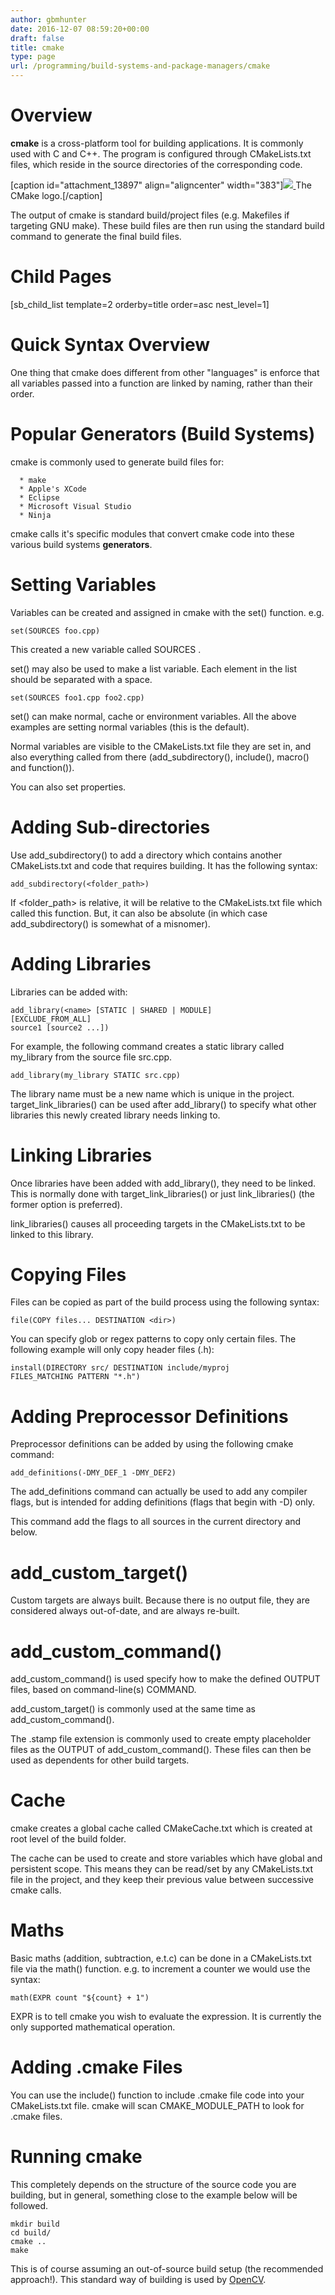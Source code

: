 ```yaml
---
author: gbmhunter
date: 2016-12-07 08:59:20+00:00
draft: false
title: cmake
type: page
url: /programming/build-systems-and-package-managers/cmake
---
```


# Overview




**cmake** is a cross-platform tool for building applications. It is commonly used with C and C++. The program is configured through CMakeLists.txt files, which reside in the source directories of the corresponding code.


[caption id="attachment_13897" align="aligncenter" width="383"][![](/images/2016/12/cmake-logo.png)
](/images/2016/12/cmake-logo.png) The CMake logo.[/caption]


The output of cmake is standard build/project files (e.g. Makefiles if targeting GNU make). These build files are then run using the standard build command to generate the final build files.




# Child Pages




[sb_child_list template=2 orderby=title order=asc nest_level=1]




# Quick Syntax Overview




One thing that cmake does different from other "languages" is enforce that all variables passed into a function are linked by naming, rather than their order.




# Popular Generators (Build Systems)




cmake is commonly used to generate build files for:





	  * make
	  * Apple's XCode
	  * Eclipse
	  * Microsoft Visual Studio
	  * Ninja



cmake calls it's specific modules that convert cmake code into these various build systems **generators**.




# Setting Variables




Variables can be created and assigned in cmake with the set() function. e.g.



    
    set(SOURCES foo.cpp)




This created a new variable called SOURCES .




set() may also be used to make a list variable. Each element in the list should be separated with a space.



    
    set(SOURCES foo1.cpp foo2.cpp)




set() can make normal, cache or environment variables. All the above examples are setting normal variables (this is the default).




Normal variables are visible to the CMakeLists.txt file they are set in, and also everything called from there (add_subdirectory(), include(), macro() and function()).




You can also set properties.




# Adding Sub-directories




Use add_subdirectory() to add a directory which contains another CMakeLists.txt and code that requires building. It has the following syntax:



    
    add_subdirectory(<folder_path>)




If <folder_path> is relative, it will be relative to the CMakeLists.txt file which called this function. But, it can also be absolute (in which case add_subdirectory() is somewhat of a misnomer).




# Adding Libraries




Libraries can be added with:



    
    add_library(<name> [STATIC | SHARED | MODULE]
    [EXCLUDE_FROM_ALL]
    source1 [source2 ...])




For example, the following command creates a static library called my_library from the source file src.cpp.



    
    add_library(my_library STATIC src.cpp)




The library name must be a new name which is unique in the project. target_link_libraries() can be used after add_library() to specify what other libraries this newly created library needs linking to.




# Linking Libraries




Once libraries have been added with add_library(), they need to be linked. This is normally done with target_link_libraries() or just link_libraries() (the former option is preferred).




link_libraries() causes all proceeding targets in the CMakeLists.txt to be linked to this library.




# Copying Files




Files can be copied as part of the build process using the following syntax:



    
    file(COPY files... DESTINATION <dir>)




You can specify glob or regex patterns to copy only certain files. The following example will only copy header files (.h):



    
    install(DIRECTORY src/ DESTINATION include/myproj
    FILES_MATCHING PATTERN "*.h")




# Adding Preprocessor Definitions




Preprocessor definitions can be added by using the following cmake command:



    
    add_definitions(-DMY_DEF_1 -DMY_DEF2)




The add_definitions command can actually be used to add any compiler flags, but is intended for adding definitions (flags that begin with -D) only.




This command add the flags to all sources in the current directory and below.




# add_custom_target()




Custom targets are always built. Because there is no output file, they are considered always out-of-date, and are always re-built.




# add_custom_command()




add_custom_command() is used specify how to make the defined OUTPUT files, based on command-line(s) COMMAND.




add_custom_target() is commonly used at the same time as add_custom_command().




The .stamp file extension is commonly used to create empty placeholder files as the OUTPUT of add_custom_command(). These files can then be used as dependents for other build targets.




# Cache




cmake creates a global cache called CMakeCache.txt which is created at root level of the build folder.




The cache can be used to create and store variables which have global and persistent scope. This means they can be read/set by any CMakeLists.txt file in the project, and they keep their previous value between successive cmake calls.




# Maths




Basic maths (addition, subtraction, e.t.c) can be done in a CMakeLists.txt file via the math() function. e.g. to increment a counter we would use the syntax:



    
    math(EXPR count "${count} + 1")




EXPR is to tell cmake you wish to evaluate the expression. It is currently the only supported mathematical operation.




# Adding .cmake Files




You can use the include() function to include .cmake file code into your CMakeLists.txt file. cmake will scan CMAKE_MODULE_PATH to look for .cmake files.




# Running cmake




This completely depends on the structure of the source code you are building, but in general, something close to the example below will be followed.



    
    mkdir build
    cd build/
    cmake ..
    make




This is of course assuming an out-of-source build setup (the recommended approach!). This standard way of building is used by [OpenCV](http://opencv.org/).




# 
